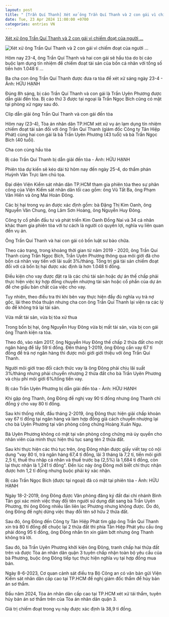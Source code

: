 ```yaml
---
layout: post
title: " [Trần Quí Thanh] Xét xử ông Trần Quí Thanh và 2 con gái vì chiếm đoạt của người ..."
date: Tue, 23 Apr 2024 11:00:00 +0700
categories: entries VN
---
```

[Xét xử ông Trần Quí Thanh và 2 con gái vì chiếm đoạt của người ...](https://tuoitre.vn/ong-tran-qui-thanh-cung-hai-con-gai-hau-toa-20240422193113182.htm)

![Xét xử ông Trần Quí Thanh và 2 con gái vì chiếm đoạt của người ...](https://cdn1.tuoitre.vn/zoom/600_315/471584752817336320/2024/4/23/234-dr-thanh-1713834146696367996409-0-0-671-1280-crop-1713834224421302641259.jpg)

Hôm nay 23-4, ông Trần Quí Thanh và hai con gái sẽ hầu tòa do bị cáo buộc lạm dụng tín nhiệm để chiếm đoạt tài sản của bốn cá nhân với tổng số tiền hơn 1.048 tỉ ...

Ba cha con ông Trần Quí Thanh được đưa ra tòa để xét xử sáng ngày 23-4 - Ảnh: HỮU HẠNH

Đúng 8h sáng, bị cáo Trần Quí Thanh và con gái là Trần Uyên Phương được dẫn giải đến tòa. Bị cáo thứ 3 được tại ngoại là Trần Ngọc Bích cũng có mặt tại phòng xử ngay sau đó.

Clip dẫn giải ông Trần Quí Thanh và con gái đến tòa

Hôm nay (23-4), Tòa án nhân dân TP.HCM xét xử vụ án lạm dụng tín nhiệm chiếm đoạt tài sản đối với ông Trần Quí Thanh (giám đốc Công ty Tân Hiệp Phát) cùng hai con gái là bà Trần Uyên Phương (43 tuổi) và bà Trần Ngọc Bích (40 tuổi).

Cha con cùng hầu tòa

Bị cáo Trần Quí Thanh bị dẫn giải đến tòa - Ảnh: HỮU HẠNH

Phiên tòa dự kiến sẽ kéo dài từ hôm nay đến ngày 25-4, do thẩm phán Huỳnh Văn Trực làm chủ tọa.

Đại diện Viện Kiểm sát nhân dân TP.HCM tham gia phiên tòa theo sự phân công của Viện Kiểm sát nhân dân tối cao gồm: ông Vũ Tất Ba, ông Phạm Văn Hiền và ông Mai Hoàn Đông.

Các bị hại trong vụ án được xác định gồm: bà Đặng Thị Kim Oanh, ông Nguyễn Văn Chung, ông Lâm Sơn Hoàng, ông Nguyễn Huy Đông.

Công ty cổ phần đầu tư và phát triển Kim Oanh Đồng Nai và 34 cá nhân khác tham gia phiên tòa với tư cách là người có quyền lợi, nghĩa vụ liên quan đến vụ án.

Ông Trần Quí Thanh và hai con gái có bốn luật sư bào chữa.

Theo cáo trạng, trong khoảng thời gian từ năm 2019 - 2020, ông Trần Quí Thanh cùng Trần Ngọc Bích, Trần Uyên Phương thông qua môi giới đã cho bốn cá nhân vay tiền với lãi suất 3%/tháng. Tổng trị giá tài sản chiếm đoạt đối với cả bốn bị hại được xác định là hơn 1.048 tỉ đồng.

Điều kiện cho vay được đặt ra là các chủ tài sản hoặc dự án thế chấp phải thực hiện việc ký hợp đồng chuyển nhượng tài sản hoặc cổ phần của dự án để che giấu bản chất của việc cho vay.

Tuy nhiên, theo điều tra thì khi bên vay thực hiện đầy đủ nghĩa vụ trả nợ gốc, lãi theo thỏa thuận nhưng cha con ông Trần Quí Thanh lại viện ra các lý do để không trả lại tài sản.

Vừa mất tài sản, vừa bị tòa xử thua

Trong bốn bị hại, ông Nguyễn Huy Đông vừa bị mất tài sản, vừa bị con gái ông Thanh kiện ra tòa.

Theo đó, vào năm 2017, ông Nguyễn Huy Đông thế chấp 2 thửa đất cho một ngân hàng để lấy 59 tỉ đồng. Đến tháng 1-2019, ông Đông cần vay 67 tỉ đồng để trả nợ ngân hàng thì được môi giới giới thiệu với ông Trần Quí Thanh.

Người môi giới trao đổi cách thức vay là ông Đông phải chịu lãi suất 3%/tháng nhưng phải chuyển nhượng 2 thửa đất cho bà Trần Uyên Phương và chịu phí môi giới 6%/tổng tiền vay.

Bị cáo Trần Uyên Phương bị dẫn giải đến tòa - Ảnh: HỮU HẠNH

Khi gặp ông Thanh, ông Đông đề nghị vay 90 tỉ đồng nhưng ông Thanh chỉ đồng ý cho vay 80 tỉ đồng.

Sau khi thống nhất, đầu tháng 2-2019, ông Đông thực hiện giải chấp khoản vay 67 tỉ đồng tại ngân hàng và làm hợp đồng giả cách chuyển nhượng lại cho bà Uyên Phương tại văn phòng công chứng Hoàng Xuân Ngụ.

Bà Uyên Phương không có mặt tại văn phòng công chứng mà ủy quyền cho nhân viên của mình thực hiện thủ tục sang tên 2 thửa đất.

Sau khi thực hiện các thủ tục trên, ông Đông nhận được giấy viết tay có nội dung "vay 80 tỉ, trả ngân hàng 67,4 tỉ đồng, lãi 3 tháng là 7,2 tỉ, tiền môi giới 2,5 tỉ, thuế thu nhập cá nhân và thuế trước bạ (2,5%) là 1,684 tỉ đồng, còn lại thực nhận là 1,241 tỉ đồng". Đến lúc này ông Đông mới biết chỉ thực nhận được hơn 1,2 tỉ đồng nhưng buộc phải ký xác nhận.

Bị cáo Trần Ngọc Bích (được tại ngoại) đã có mặt tại phiên tòa - Ảnh: HỮU HẠNH

Ngày 18-2-2019, ông Đông được Văn phòng đăng ký đất đai chi nhánh Bình Tân gọi xác minh việc thay đổi tên người sử dụng đất sang bà Trần Uyên Phương, thì ông Đông nhiều lần liên lạc Phương nhưng không được. Do đó, ông Đông đề nghị dừng việc thay đổi tên sở hữu 2 thửa đất.

Sau đó, ông Đông đến Công ty Tân Hiệp Phát tìm gặp ông Trần Quí Thanh xin trả 80 tỉ đồng để chuộc lại 2 thửa đất thì phía Tân Hiệp Phát yêu cầu ông phải đóng 95 tỉ đồng, ông Đông nhắn tin xin giảm bớt nhưng ông Thanh không trả lời.

Sau đó, bà Trần Uyên Phương khởi kiện ông Đông, tranh chấp hai thửa đất trên và được Tòa án nhân dân quận 3 tuyên chấp nhận toàn bộ yêu cầu của bà Phương, buộc ông Đông tiếp tục thực hiện nghĩa vụ tại hợp đồng mua bán.

Ngày 8-6-2023, Cơ quan cảnh sát điều tra Bộ Công an có văn bản gửi Viện Kiểm sát nhân dân cấp cao tại TP.HCM đề nghị giám đốc thẩm để hủy bản án sơ thẩm.

Đầu năm 2024, Tòa án nhân dân cấp cao tại TP.HCM xét xử tái thẩm, tuyên hủy bản án sơ thẩm trên của Tòa án nhân dân quận 3.

Giá trị chiếm đoạt trong vụ này được xác định là 38,9 tỉ đồng.


